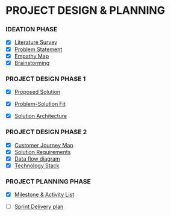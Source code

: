 
# PROJECT DESIGN & PLANNING
### IDEATION PHASE
- [x]   [Literature Survey](https://github.com/IBM-EPBL/IBM-Project-20927-1659767041/blob/main/Project%20Design%26Planing/Ideation%20phase/Literature-survey.pdf)
- [x]   [Problem Statement](https://github.com/IBM-EPBL/IBM-Project-20927-1659767041/blob/main/Project%20Design%26Planing/Ideation%20phase/Problem-Statement.pdf)
- [x]   [Empathy Map](https://github.com/IBM-EPBL/IBM-Project-20927-1659767041/blob/main/Project%20Design%26Planing/Ideation%20phase/EmpathyMap.pdf)
- [x]   [Brainstorming](https://github.com/IBM-EPBL/IBM-Project-20927-1659767041/blob/main/Project%20Design%26Planing/Ideation%20phase/Brainstorming-ideation.pdf)

### PROJECT DESIGN PHASE 1
- [x]   [Proposed Solution](https://github.com/IBM-EPBL/IBM-Project-20927-1659767041/blob/main/Project%20Design%26Planing/Design_Phase_01/Proposed%20Solution.pdf)
- [x]   [Problem-Solution Fit](https://github.com/IBM-EPBL/IBM-Project-20927-1659767041/blob/main/Project%20Design%26Planing/Design_Phase_01/Problem-Solution-Fit.pdf)
- [x]   [Solution Architecture](https://github.com/IBM-EPBL/IBM-Project-20927-1659767041/blob/main/Project%20Design%26Planing/Design_Phase_01/Solution%20Architecture.pdf)


### PROJECT DESIGN PHASE 2
- [x]   [Customer Journey Map](https://github.com/IBM-EPBL/IBM-Project-20927-1659767041/blob/main/Project%20Design%26Planing/Design_Phase_02/Customer%20Journey%20Map.pdf)
- [x]   [Solution Requirements](https://github.com/IBM-EPBL/IBM-Project-20927-1659767041/blob/main/Project%20Design%26Planing/Design_Phase_02/Solution%20Requirements.pdf)
- [x]   [Data flow diagram](https://github.com/IBM-EPBL/IBM-Project-20927-1659767041/blob/main/Project%20Design%26Planing/Design_Phase_02/Data%20Fow%20Diagrams%20and%20User%20stories.pdf)
- [x]   [Technology Stack](https://github.com/IBM-EPBL/IBM-Project-20927-1659767041/blob/main/Project%20Design%26Planing/Design_Phase_02/Technology%20Stack.pdf)

### PROJECT PLANNING PHASE
- [x]   [Milestone & Activity List](https://github.com/IBM-EPBL/IBM-Project-20927-1659767041/blob/96b50d6974682e8a1d78ce495b4ce0cd7d47e55c/Project%20Design&Planing/Planning%20Phase/Milestone%20&Activity%20List.pdf)
- [ ]   [Sprint Delivery plan]()

